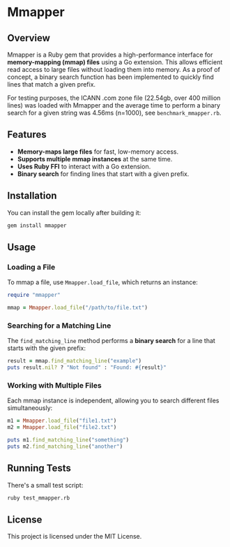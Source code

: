 # Mmapper

## Overview
Mmapper is a Ruby gem that provides a high-performance interface for **memory-mapping (mmap) files** using a Go extension. This allows efficient read access to large files without loading them into memory. As a proof of concept, a binary search function has been implemented to quickly find lines that match a given prefix.

For testing purposes, the ICANN .com zone file (22.54gb, over 400 million lines) was loaded with Mmapper and the average time to perform a binary search for a given string was 4.56ms (n=1000), see `benchmark_mmapper.rb`.

## Features
- **Memory-maps large files** for fast, low-memory access.
- **Supports multiple mmap instances** at the same time.
- **Uses Ruby FFI** to interact with a Go extension.
- **Binary search** for finding lines that start with a given prefix.

## Installation
You can install the gem locally after building it:

```sh
gem install mmapper
```

## Usage

### Loading a File
To mmap a file, use `Mmapper.load_file`, which returns an instance:

```ruby
require "mmapper"

mmap = Mmapper.load_file("/path/to/file.txt")
```

### Searching for a Matching Line
The `find_matching_line` method performs a **binary search** for a line that starts with the given prefix:

```ruby
result = mmap.find_matching_line("example")
puts result.nil? ? "Not found" : "Found: #{result}"
```

### Working with Multiple Files
Each mmap instance is independent, allowing you to search different files simultaneously:

```ruby
m1 = Mmapper.load_file("file1.txt")
m2 = Mmapper.load_file("file2.txt")

puts m1.find_matching_line("something")
puts m2.find_matching_line("another")
```

## Running Tests
There's a small test script:

```sh
ruby test_mmapper.rb
```

## License
This project is licensed under the MIT License.

